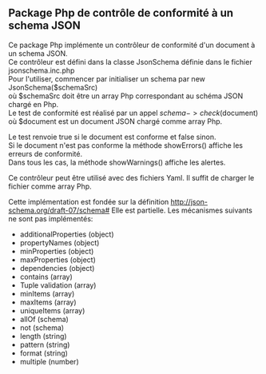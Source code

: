 ## Package Php de contrôle de conformité à un schema JSON

Ce package Php implémente un contrôleur de conformité d'un document à un schema JSON.  
Ce contrôleur est défini dans la classe JsonSchema définie dans le fichier jsonschema.inc.php  
Pour l'utiliser, commencer par initialiser un schema par new JsonSchema($schemaSrc)  
où $schemaSrc doit être un array Php correspondant au schéma JSON chargé en Php.  
Le test de conformité est réalisé par un appel $schema->check($document)  
où $document est un document JSON chargé comme array Php.  

Le test renvoie true si le document est conforme et false sinon.  
Si le document n'est pas conforme la méthode showErrors() affiche les erreurs de conformité.  
Dans tous les cas, la méthode showWarnings() affiche les alertes.  

Ce contrôleur peut être utilisé avec des fichiers Yaml.
Il suffit de charger le fichier comme array Php.

Cette implémentation est fondée sur la définition http://json-schema.org/draft-07/schema#
Elle est partielle.
Les mécanismes suivants ne sont pas implémentés:
  - additionalProperties (object)
  - propertyNames (object)
  - minProperties (object)
  - maxProperties (object)
  - dependencies (object)
  - contains (array)
  - Tuple validation (array)
  - minItems (array)
  - maxItems (array)
  - uniqueItems (array)
  - allOf (schema)
  - not (schema)
  - length (string)
  - pattern (string)
  - format (string)
  - multiple (number)
